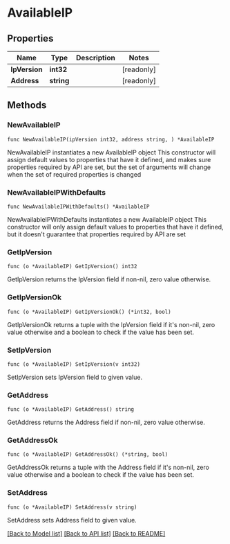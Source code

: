 # AvailableIP

## Properties

Name | Type | Description | Notes
------------ | ------------- | ------------- | -------------
**IpVersion** | **int32** |  | [readonly] 
**Address** | **string** |  | [readonly] 

## Methods

### NewAvailableIP

`func NewAvailableIP(ipVersion int32, address string, ) *AvailableIP`

NewAvailableIP instantiates a new AvailableIP object
This constructor will assign default values to properties that have it defined,
and makes sure properties required by API are set, but the set of arguments
will change when the set of required properties is changed

### NewAvailableIPWithDefaults

`func NewAvailableIPWithDefaults() *AvailableIP`

NewAvailableIPWithDefaults instantiates a new AvailableIP object
This constructor will only assign default values to properties that have it defined,
but it doesn't guarantee that properties required by API are set

### GetIpVersion

`func (o *AvailableIP) GetIpVersion() int32`

GetIpVersion returns the IpVersion field if non-nil, zero value otherwise.

### GetIpVersionOk

`func (o *AvailableIP) GetIpVersionOk() (*int32, bool)`

GetIpVersionOk returns a tuple with the IpVersion field if it's non-nil, zero value otherwise
and a boolean to check if the value has been set.

### SetIpVersion

`func (o *AvailableIP) SetIpVersion(v int32)`

SetIpVersion sets IpVersion field to given value.


### GetAddress

`func (o *AvailableIP) GetAddress() string`

GetAddress returns the Address field if non-nil, zero value otherwise.

### GetAddressOk

`func (o *AvailableIP) GetAddressOk() (*string, bool)`

GetAddressOk returns a tuple with the Address field if it's non-nil, zero value otherwise
and a boolean to check if the value has been set.

### SetAddress

`func (o *AvailableIP) SetAddress(v string)`

SetAddress sets Address field to given value.



[[Back to Model list]](../README.md#documentation-for-models) [[Back to API list]](../README.md#documentation-for-api-endpoints) [[Back to README]](../README.md)


